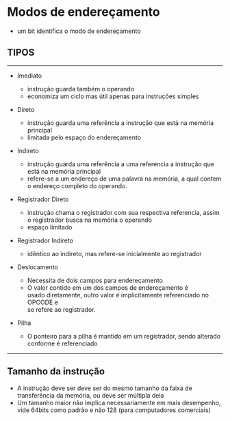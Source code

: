 # Modos de endereçamento

- um bit identifica o modo de endereçamento

## TIPOS

---

- Imediato
    - instrução guarda também o operando
    - economiza um ciclo mas útil apenas para instruções simples
- Direto
    - instrução guarda uma referência a instrução que está na memória principal
    - limitada pelo espaço do endereçamento
- Indireto
    - instrução guarda uma referência a uma referencia a instrução que está na memória principal
    - refere-se a um endereço de uma palavra na memória, a qual contem o endereço completo do operando.
- Registrador Direto
    - instrução chama o registrador com sua respectiva referencia, assim o registrador busca na memória o operando
    - espaço limitado
- Registrador Indireto
    - idêntico ao indireto, mas refere-se inicialmente ao registrador
- Deslocamento
    - Necessita de dois campos para endereçamento
    - O valor contido em um dos campos de endereçamento é  
        usado diretamente, outro valor é implicitamente referenciado no OPCODE e  
        se refere ao registrador.  
        
- Pilha
    - O ponteiro para a pilha é mantido em um registrador, sendo alterado conforme é referenciado

---

## Tamanho da instrução

- A instrução deve ser deve ser do mesmo tamanho da faixa de transferência da memória, ou deve ser múltipla dela
- Um tamanho maior não implica necessariamente em mais desempenho, vide 64bits como padrão e não 128 (para computadores comerciais)